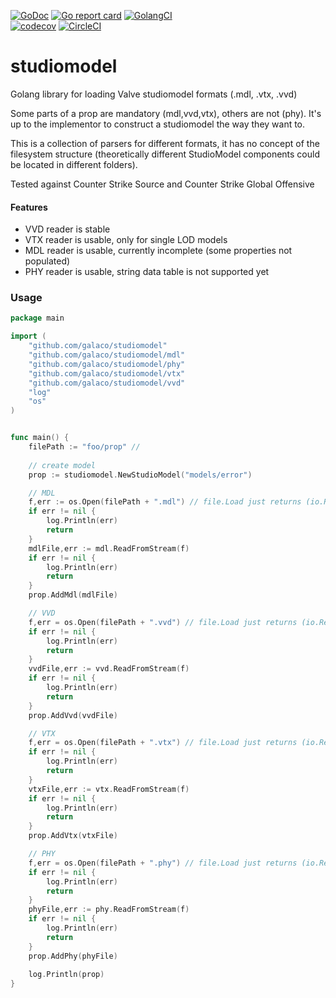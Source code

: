 [![GoDoc](https://godoc.org/github.com/Galaco/studiomodel?status.svg)](https://godoc.org/github.com/Galaco/studiomodel)
[![Go report card](https://goreportcard.com/badge/github.com/galaco/studiomodel)](https://goreportcard.com/badge/github.com/galaco/studiomodel)
[![GolangCI](https://golangci.com/badges/github.com/galaco/studiomodel.svg)](https://golangci.com)\
[![codecov](https://codecov.io/gh/Galaco/studiomodel/branch/master/graph/badge.svg)](https://codecov.io/gh/Galaco/studiomodel)
[![CircleCI](https://circleci.com/gh/Galaco/studiomodel.svg?style=svg)](https://circleci.com/gh/Galaco/studiomodel)

# studiomodel
Golang library for loading Valve studiomodel formats (.mdl, .vtx, .vvd)

Some parts of a prop are mandatory (mdl,vvd,vtx), others are not (phy). It's up to the 
implementor to construct a studiomodel the way they want to. 

This is a collection of parsers for different formats, it has no concept of 
the filesystem structure (theoretically different StudioModel components could be located 
in different folders).

Tested against Counter Strike Source and Counter Strike Global Offensive


#### Features

* VVD reader is stable
* VTX reader is usable, only for single LOD models
* MDL reader is usable, currently incomplete (some properties not populated)
* PHY reader is usable, string data table is not supported yet



### Usage
```go
package main

import (
	"github.com/galaco/studiomodel"
	"github.com/galaco/studiomodel/mdl"
	"github.com/galaco/studiomodel/phy"
	"github.com/galaco/studiomodel/vtx"
	"github.com/galaco/studiomodel/vvd"
	"log"
	"os"
)


func main() {
	filePath := "foo/prop" //
	
	// create model
	prop := studiomodel.NewStudioModel("models/error")

    // MDL
	f,err := os.Open(filePath + ".mdl") // file.Load just returns (io.Reader,error)
	if err != nil {
		log.Println(err)
		return
	}
	mdlFile,err := mdl.ReadFromStream(f)
	if err != nil {
		log.Println(err)
		return
	}
	prop.AddMdl(mdlFile)

	// VVD
	f,err = os.Open(filePath + ".vvd") // file.Load just returns (io.Reader,error)
	if err != nil {
		log.Println(err)
		return
	}
	vvdFile,err := vvd.ReadFromStream(f)
	if err != nil {
		log.Println(err)
		return
	}
	prop.AddVvd(vvdFile)

	// VTX
	f,err = os.Open(filePath + ".vtx") // file.Load just returns (io.Reader,error)
	if err != nil {
		log.Println(err)
		return
	}
	vtxFile,err := vtx.ReadFromStream(f)
	if err != nil {
		log.Println(err)
		return
	}
	prop.AddVtx(vtxFile)

	// PHY
	f,err = os.Open(filePath + ".phy") // file.Load just returns (io.Reader,error)
	if err != nil {
		log.Println(err)
		return
	}
	phyFile,err := phy.ReadFromStream(f)
	if err != nil {
		log.Println(err)
		return
	}
	prop.AddPhy(phyFile)
	
	log.Println(prop)
}
```


